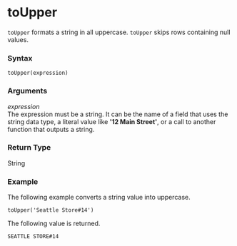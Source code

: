 # toUpper<a name="toUpper-function"></a>

`toUpper` formats a string in all uppercase\. `toUpper` skips rows containing null values\.

### Syntax<a name="toUpper-function-syntax"></a>

```
toUpper(expression)
```

### Arguments<a name="toUpper-function-arguments"></a>

 *expression*   
The expression must be a string\. It can be the name of a field that uses the string data type, a literal value like **'12 Main Street'**, or a call to another function that outputs a string\.

### Return Type<a name="toUpper-function-return-type"></a>

String

### Example<a name="toUpper-function-example"></a>

The following example converts a string value into uppercase\.

```
toUpper('Seattle Store#14')
```

The following value is returned\.

```
SEATTLE STORE#14
```